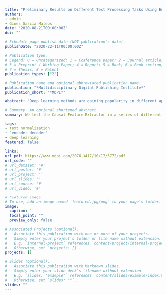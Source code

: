 ```yaml
---
title: "Preliminary Results on Different Text Processing Tasks Using Encoder-Decoder Networks and the Causal Feature Extractor"
authors:
- admin
- Gines García Mateos
date: "2020-08-21T00:00:00Z"
doi: ""

# Schedule page publish date (NOT publication's date).
publishDate: "2020-22-11T00:00:00Z"

# Publication type.
# Legend: 0 = Uncategorized; 1 = Conference paper; 2 = Journal article;
# 3 = Preprint / Working Paper; 4 = Report; 5 = Book; 6 = Book section;
# 7 = Thesis; 8 = Patent
publication_types: ["2"]

# Publication name and optional abbreviated publication name.
publication: "*Multidisciplinary Digital Publishing Institute*"
publication_short: "*MDPI*"

abstract: "Deep learning methods are gaining popularity in different application domains, and especially in natural language processing. It is commonly believed that using a large enough dataset and an adequate network architecture, almost any processing problem can be solved. A frequent and widely used typology is the encoder-decoder architecture, where the input data is transformed into an intermediate code by means of an encoder, and then a decoder takes this code to produce its output. Different types of networks can be used in the encoder and the decoder, depending on the problem of interest, such as convolutional neural networks (CNN) or long-short term memories (LSTM). This paper uses for the encoder a method recently proposed, called Causal Feature Extractor (CFE). It is based on causal convolutions (i.e., convolutions that depend only on one direction of the input), dilatation (i.e., increasing the aperture size of the convolutions) and bidirectionality (i.e., independent networks in both directions). Some preliminary results are presented on three different tasks and compared with state-of-the-art methods: bilingual translation, LaTeX decompilation and audio transcription. The proposed method achieves promising results, showing its ubiquity to work with text, audio and images. Moreover, it has a shorter training time, requiring less time per iteration, and a good use of the attention mechanisms based on attention matrices."

# Summary. An optional shortened abstract.
summary: We test the Causal Feature Extractor in a series of different scenarios (text/image/audio) and show its great versability with minimal fine-tuning.

tags:
- text normalization
- "encoder-decoder"
- deep learning
featured: false

links:
url_pdf: https://www.mdpi.com/2076-3417/10/17/5772/pdf
url_code: ""
# url_dataset: '#'
# url_poster: '#'
# url_project: ''
# url_slides: ''
# url_source: '#'
# url_video: '#'

# Featured image
# To use, add an image named `featured.jpg/png` to your page's folder. 
image:
  caption: ''
  focal_point: ""
  preview_only: false

# Associated Projects (optional).
#   Associate this publication with one or more of your projects.
#   Simply enter your project's folder or file name without extension.
#   E.g. `internal-project` references `content/project/internal-project/index.md`.
#   Otherwise, set `projects: []`.
projects: []

# Slides (optional).
#   Associate this publication with Markdown slides.
#   Simply enter your slide deck's filename without extension.
#   E.g. `slides: "example"` references `content/slides/example/index.md`.
#   Otherwise, set `slides: ""`.
slides: ""
---
```



